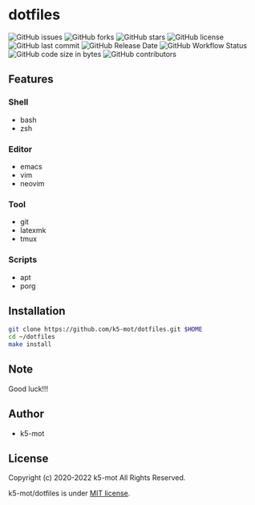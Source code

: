 # dotfiles

![GitHub issues](https://img.shields.io/github/issues/k5-mot/dotfiles)
![GitHub forks](https://img.shields.io/github/forks/k5-mot/dotfiles)
![GitHub stars](https://img.shields.io/github/stars/k5-mot/dotfiles)
![GitHub license](https://img.shields.io/github/license/k5-mot/dotfiles)
![GitHub last commit](https://img.shields.io/github/last-commit/k5-mot/dotfiles)
![GitHub Release Date](https://img.shields.io/github/release-date/k5-mot/dotfiles)
![GitHub Workflow Status](https://img.shields.io/github/workflow/status/k5-mot/dotfiles/linux)
![GitHub code size in bytes](https://img.shields.io/github/languages/code-size/k5-mot/dotfiles)
![GitHub contributors](https://img.shields.io/github/contributors/k5-mot/dotfiles)

## Features

### Shell

* bash
* zsh

### Editor

* emacs
* vim
* neovim

### Tool

* git
* latexmk
* tmux

### Scripts

* apt
* porg

## Installation

```zsh
git clone https://github.com/k5-mot/dotfiles.git $HOME
cd ~/dotfiles
make install
```

## Note

Good luck!!!

## Author

* k5-mot

## License

Copyright (c) 2020-2022 k5-mot All Rights Reserved.

k5-mot/dotfiles is under [MIT license](https://en.wikipedia.org/wiki/MIT_License).

